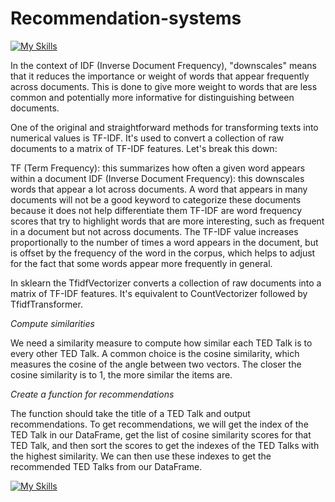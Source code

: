 # Recommendation-systems
[![My Skills](https://skillicons.dev/icons?i=py,stackoverflow,mysql,linux,idea,github)](https://skillicons.dev)

In the context of IDF (Inverse Document Frequency), "downscales" means that it reduces the importance or weight of words that appear frequently across documents. This is done to give more weight to words that are less common and potentially more informative for distinguishing between documents.

One of the original and straightforward methods for transforming texts into numerical values is TF-IDF. It's used to convert a collection of raw documents to a matrix of TF-IDF features. Let's break this down:

TF (Term Frequency): this summarizes how often a given word appears within a document
IDF (Inverse Document Frequency): this downscales words that appear a lot across documents. A word that appears in many documents will not be a good keyword to categorize these documents because it does not help differentiate them
TF-IDF are word frequency scores that try to highlight words that are more interesting, such as frequent in a document but not across documents. The TF-IDF value increases proportionally to the number of times a word appears in the document, but is offset by the frequency of the word in the corpus, which helps to adjust for the fact that some words appear more frequently in general.

In sklearn the TfidfVectorizer converts a collection of raw documents into a matrix of TF-IDF features. It's equivalent to CountVectorizer followed by TfidfTransformer.

*Compute similarities*

We need a similarity measure to compute how similar each TED Talk is to every other TED Talk. A common choice is the cosine similarity, which measures the cosine of the angle between two vectors. The closer the cosine similarity is to 1, the more similar the items are.

*Create a function for recommendations*

The function should take the title of a TED Talk and output recommendations. To get recommendations, we will get the index of the TED Talk in our DataFrame, get the list of cosine similarity scores for that TED Talk, and then sort the scores to get the indexes of the TED Talks with the highest similarity. We can then use these indexes to get the recommended TED Talks from our DataFrame.

[![My Skills](https://skillicons.dev/icons?i=py,stackoverflow,mysql,linux,idea,github&theme=light)](https://skillicons.dev)
